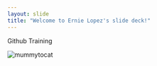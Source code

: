 ```yaml
---
layout: slide
title: "Welcome to Ernie Lopez's slide deck!"
---
```


Github Training

![mummytocat](https://octodex.github.com/images/mummytocat.gif)
